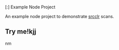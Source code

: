  [:] Example Node Project

An example node project to demonstrate [srcclr](https://www.srcclr.com) scans.
## Try me!kjj
nm
